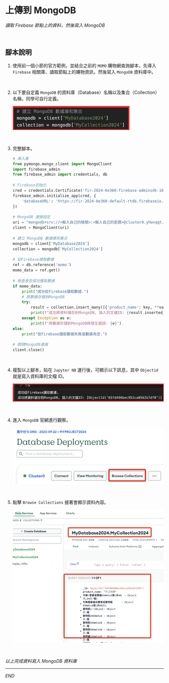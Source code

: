 # 上傳到 MongoDB

_讀取 Firebase 節點上的資料，然後寫入 MongoDB_

<br>

## 腳本說明

1. 使用前一個小節的官方範例，並結合之前的 `MOMO` 購物網查詢腳本，先導入 `Firebase` 相關庫、讀取節點上的購物資訊，然後寫入 `MongoDB` 資料庫中。

<br>

2. 以下要自定義 `MongoDB` 的資料庫（Database）名稱以及集合（Collection）名稱，同學可自行定義。

    ![](images/img_81.png)

<br>
   
3. 完整腳本。

    ```python
    # 導入庫
    from pymongo.mongo_client import MongoClient
    import firebase_admin
    from firebase_admin import credentials, db

    # Firebase初始化
    cred = credentials.Certificate('fir-2024-6e360-firebase-adminsdk-16wwf-d2983e1f68.json')
    firebase_admin.initialize_app(cred, {
        'databaseURL': 'https://fir-2024-6e360-default-rtdb.firebaseio.com/'
    })

    # MongoDB 連接設定
    uri = "mongodb+srv://<輸入自己的帳號>:<輸入自己的密碼>@cluster0.yhwvqqt.mongodb.net/?retryWrites=true&w=majority&appName=Cluster0"
    client = MongoClient(uri)

    # 建立 MongoDB 數據庫和集合
    mongodb = client['MyDatabase2024']
    collection = mongodb['MyCollection2024']

    # 從Firebase讀取數據
    ref = db.reference('momo')
    momo_data = ref.get()

    # 檢查是否成功獲取數據
    if momo_data:
        print("成功從Firebase讀取數據.")
        # 將數據存儲到MongoDB
        try:
            result = collection.insert_many([{'product_name': key, **value} for key, value in momo_data.items()])
            print(f"成功將資料儲存到MongoDB, 插入的文檔ID: {result.inserted_ids}")
        except Exception as e:
            print(f"將數據存儲到MongoDB時發生錯誤: {e}")
    else:
        print("從Firebase讀取數據失敗或數據為空.")

    # 關閉MongoDB連接
    client.close()
    ```

<br>

4. 複製以上腳本，貼在 `Jupyter NB` 運行後，可顯示以下訊息，其中 `Objectid` 就是寫入資料庫的文檔 ID。

    ![](images/img_82.png)

<br>

4. 進入 `MongoDB` 官網進行觀察。

    ![](images/img_83.png)

<br>

5. 點擊 `Browse Collections` 接著會顯示資料內容。

    ![](images/img_84.png)

<br>

_以上完成資料寫入 MongoDB 資料庫_

___


_END_